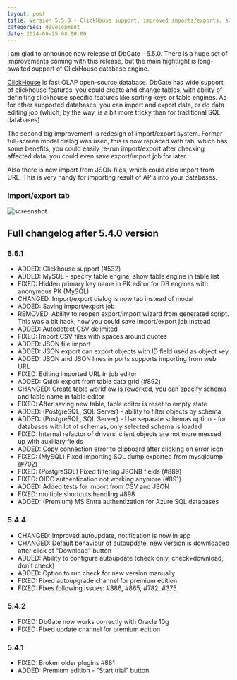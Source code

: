 ```yaml
---
layout: post
title: Version 5.5.0 - ClickHouse support, improved imports/exports, separate-schema mode for big databases
categories: development
date: 2024-09-25 08:00:00
---
```


I am glad to announce new release of DbGate - 5.5.0. There is a huge set of improvements coming with this release, but the main hightlight is long-awaited support of ClickHouse database engine.

<!--more--> 

[ClickHouse](https://clickhouse.com/) is fast OLAP open-source database. DbGate has wide support of clickhouse features, you could create and change tables, with ability of definiting clickhouse specific features like sorting keys or table engines. As for other supported databases, you can import and export data, or do data editing job (which, by the way, is a bit more tricky than for traditional SQL databases)

The second big improvement is redesign of import/export system. Former full-screen modal dialog was used, this is now replaced with tab, which has some benefits, you could easily re-run import/export after checking affected data, you could even save export/import job for later.

Also there is new import from JSON files, which could also import from URL. This is very handy for importing result of APIs into your databases.

### Import/export tab

![screenshot](/screenshots/export.png)

## Full changelog after 5.4.0 version

### 5.5.1
- ADDED: Clickhouse support (#532)
- ADDED: MySQL - specify table engine, show table engine in table list
- FIXED: Hidden primary key name in PK editor for DB engines with anonymous PK (MySQL)
- CHANGED: Import/export dialog is now tab instead of modal
- ADDED: Saving import/export job
- REMOVED: Ability to reopen export/import wizard from generated script. This was a bit hack, now you could save import/export job instead
- ADDED: Autodetect CSV delimited
- FIXED: Import CSV files with spaces around quotes
- ADDED: JSON file import
- ADDED: JSON export can export objects with ID field used as object key
- ADDED: JSON and JSON lines imports supports importing from web URL
- FIXED: Editing imported URL in job editor
- ADDED: Quick export from table data grid (#892)
- CHANGED: Create table workflow is reworked, you can specify schema and table name in table editor
- FIXED: After saving new table, table editor is reset to empty state
- ADDED: (PostgreSQL, SQL Server) - ability to filter objects by schema
- ADDED: (PostgreSQL, SQL Server) - Use separate schemas option - for databases with lot of schemas, only selected schema is loaded
- FIXED: Internal refactor of drivers, client objects are not more messed up with auxiliary fields
- ADDED: Copy connection error to clipboard after clicking on error icon
- FIXED: (MySQL) Fixed importing SQL dump exported from mysqldump (#702)
- FIXED: (PostgreSQL) Fixed filtering JSONB fields (#889)
- FIXED: OIDC authentication not working anymore (#891)
- ADDED: Added tests for import from CSV and JSON
- FIXED: multiple shortcuts handling #898
- ADDED: (Premium) MS Entra authentization for Azure SQL databases

### 5.4.4
- CHANGED: Improved autoupdate, notification is now in app
- CHANGED: Default behaviour of autoupdate, new version is downloaded after click of "Download" button
- ADDED: Ability to configure autoupdate (check only, check+download, don't check)
- ADDED: Option to run check for new version manually
- FIXED: Fixed autoupgrade channel for premium edition
- FIXED: Fixes following issues: #886, #865, #782, #375

### 5.4.2
- FIXED: DbGate now works correctly with Oracle 10g
- FIXED: Fixed update channel for premium edition

### 5.4.1
- FIXED: Broken older plugins #881
- ADDED: Premium edition - "Start trial" button

